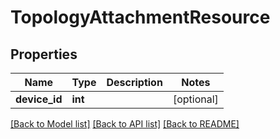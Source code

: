 # TopologyAttachmentResource

## Properties
Name | Type | Description | Notes
------------ | ------------- | ------------- | -------------
**device_id** | **int** |  | [optional] 

[[Back to Model list]](../README.md#documentation-for-models) [[Back to API list]](../README.md#documentation-for-api-endpoints) [[Back to README]](../README.md)


